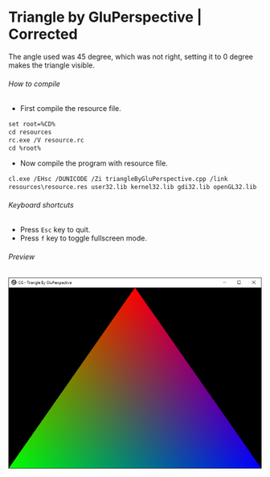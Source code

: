 Triangle by GluPerspective | Corrected
======================================

The angle used was 45 degree, which was not right, setting it to 0 degree makes the triangle visible.

###### How to compile

- First compile the resource file.

```
set root=%CD%
cd resources
rc.exe /V resource.rc
cd %root%
```

- Now compile the program with resource file.

```
cl.exe /EHsc /DUNICODE /Zi triangleByGluPerspective.cpp /link resources\resource.res user32.lib kernel32.lib gdi32.lib openGL32.lib
```

###### Keyboard shortcuts
- Press ```Esc``` key to quit.
- Press ```f``` key to toggle fullscreen mode.

###### Preview
![triangleByGluPerspective][triangleByGluPerspective-image]

[//]: # "Image declaration"

[triangleByGluPerspective-image]: ./preview/triangleByGluPerspective.png "OpenGL Triangle By GluPerspective"
